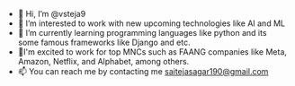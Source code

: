 - 👋 Hi, I’m @vsteja9
- 👀 I’m interested to work with new upcoming technologies like AI and ML
- 🌱 I’m currently learning programming languages like python and its some famous frameworks like Django and etc. 
- 💞️I'm excited to work for top MNCs such as FAANG companies like Meta, Amazon, Netflix, and Alphabet, among others.
- 📫 You can reach me by contacting me saitejasagar190@gmail.com

<!---
vsteja9/vsteja9 is a ✨ special ✨ repository because its `README.md` (this file) appears on your GitHub profile.
You can click the Preview link to take a look at your changes.
--->

